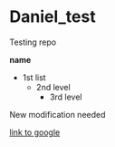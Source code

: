 # Daniel_test
Testing repo

**name**
- 1st list
  - 2nd level
    - 3rd level  

New modification needed 

[link to google](http://www.google.com)

